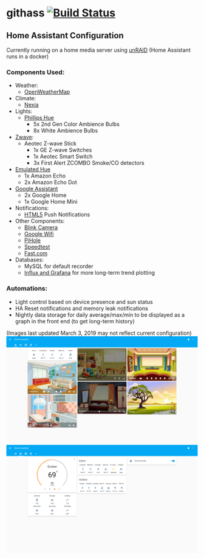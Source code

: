 # githass [![Build Status](https://travis-ci.org/fronzbot/githass.svg?branch=master)](https://travis-ci.org/fronzbot/githass)
## Home Assistant Configuration
Currently running on a home media server using [unRAID](https://lime-technology.com/) (Home Assistant runs in a docker)

### Components Used:
- Weather:
  - [OpenWeatherMap](https://home-assistant.io/integrations/openweathermap/)
- Climate:
  - [Nexia](https://home-assistant.io/integrations/nexia/)
- Lights:
  - [Phillips Hue](https://home-assistant.io/components/light.hue/)
      - 5x 2nd Gen Color Ambience Bulbs
      - 8x White Ambience Bulbs
- [Zwave](https://home-assistant.io/docs/z-wave/):
  - Aeotec Z-wave Stick
      -  1x GE Z-wave Switches
      -  1x Aeotec Smart Switch 
      -  3x First Alert ZCOMBO Smoke/CO detectors
- [Emulated Hue](https://home-assistant.io/components/emulated_hue/)
  - 1x Amazon Echo
  - 2x Amazon Echo Dot
- [Google Assistant](https://home-assistant.io/components/google_assistant/)
  - 2x Google Home
  - 1x Google Home Mini
- Notifications:
  - [HTML5](https://home-assistant.io/components/notify.html5/) Push Notifications
- Other Components:
  - [Blink Camera](https://home-assistant.io/components/blink/)
  - [Google Wifi](https://home-assistant.io/components/sensor.google_wifi/)
  - [PiHole](https://home-assistant.io/components/sensor.pi_hole/)
  - [Speedtest](https://home-assistant.io/components/sensor.speedtest/)
  - [Fast.com](https://home-assistant.io/components/sensor.fastdotcom/)
- Databases:
  - MySQL for default recorder
  - [Influx and Grafana](https://home-assistant.io/blog/2015/12/07/influxdb-and-grafana/) for more long-term trend plotting

### Automations:
- Light control based on device presence and sun status
- HA Reset notifications and memory leak notifications
- Nightly data storage for daily average/max/min to be displayed as a graph in the front end (to get long-term history)


(Images last updated March 3, 2019 may not reflect current configuration)
![](https://github.com/fronzbot/githass/blob/master/images/ha_home_page.png)
![](https://github.com/fronzbot/githass/blob/master/images/ha_thermostat.png)
